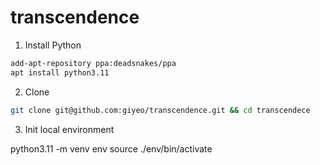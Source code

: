 # transcendence

1. Install Python

```bash
add-apt-repository ppa:deadsnakes/ppa
apt install python3.11
```

2. Clone

```bash
git clone git@github.com:giyeo/transcendence.git && cd transcendece
```

3. Init local environment

python3.11 -m venv env
source ./env/bin/activate
